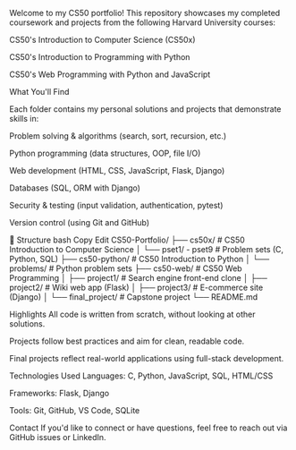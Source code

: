 Welcome to my CS50 portfolio! This repository showcases my completed coursework and projects from the following Harvard University courses:

CS50's Introduction to Computer Science (CS50x)

CS50's Introduction to Programming with Python

CS50's Web Programming with Python and JavaScript

What You'll Find

Each folder contains my personal solutions and projects that demonstrate skills in:

Problem solving & algorithms (search, sort, recursion, etc.)

Python programming (data structures, OOP, file I/O)

Web development (HTML, CSS, JavaScript, Flask, Django)

Databases (SQL, ORM with Django)

Security & testing (input validation, authentication, pytest)

Version control (using Git and GitHub)

📂 Structure
bash
Copy
Edit
CS50-Portfolio/
├── cs50x/                  # CS50 Introduction to Computer Science
│   └── pset1/ - pset9      # Problem sets (C, Python, SQL)
├── cs50-python/            # CS50 Introduction to Python
│   └── problems/           # Python problem sets
├── cs50-web/               # CS50 Web Programming
│   ├── project1/           # Search engine front-end clone
│   ├── project2/           # Wiki web app (Flask)
│   ├── project3/           # E-commerce site (Django)
│   └── final_project/      # Capstone project
└── README.md

Highlights
All code is written from scratch, without looking at other solutions.

Projects follow best practices and aim for clean, readable code.

Final projects reflect real-world applications using full-stack development.

Technologies Used
Languages: C, Python, JavaScript, SQL, HTML/CSS

Frameworks: Flask, Django

Tools: Git, GitHub, VS Code, SQLite

Contact
If you'd like to connect or have questions, feel free to reach out via GitHub issues or LinkedIn.

